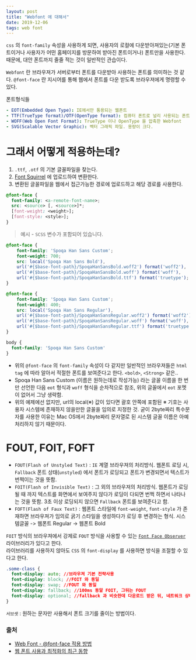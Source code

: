 ```yaml
---
layout: post
title: "Webfont 에 대해서"
date: 2019-12-06
tags: web font
---
```


`css` 의 `font-family` 속성을 사용하게 되면, 사용자의 로컬에 다운받아져있는(기본 폰트이거나 사용자가 어떤 홈페이지를 방문하여 받아진 폰트이거나) 폰트만을 사용한다. 때문에, 대안 폰트까지 줄줄 적는 것이 일반적인 관습이다.

`Webfont` 란 브라우져가 서버로부터 폰트를 다운받아 사용하는 폰트를 의미하는 것 같다. `@font-face` 란 지시어를 통해 웹에서 폰트를 다운 받도록 브라우져에게 명령할 수 있다.

폰트형식들
``` yaml
- EOT(Embedded Open Type): IE에서만 통용되는 웹폰트
- TTF(TrueType format)/OTF(OpenType format): 컴퓨터 폰트로 널리 사용되는 폰트. 워드프로세싱이나 전자출판에도 사용됨.
- WOFF(Web Open Font Format): TrueType 이나 OpenType 을 압축한 Webfont
- SVG(Scalable Vector Graphic): 벡터 그래픽 파일. 용량이 크다.
```

# 그래서 어떻게 적용하는데?

1. `.ttf`, `.otf` 의 기본 글꼴파일을 찾는다.
2. [Font Squirrel](https://www.fontsquirrel.com/tools/webfont-generator) 에 업로드하여 변환한다.
3. 변환된 글꼴파일을 웹에서 접근가능한 경로에 업로드하고 해당 경로를 사용한다.

``` css
@font-face {
  font-family: <a-remote-font-name>;
  src: <source> [, <source>]*;
  [font-weight: <weight>];
  [font-style: <style>];
}
```

> 예시 - `SCSS` 변수가 포함되어 있습니다.

``` css
@font-face {
    font-family: 'Spoqa Han Sans Custom';
    font-weight: 700;
    src: local('Spoqa Han Sans Bold'),
    url('#{$base-font-path}/SpoqaHanSansBold.woff2') format('woff2'),
    url('#{$base-font-path}/SpoqaHanSansBold.woff') format('woff'),
    url('#{$base-font-path}/SpoqaHanSansBold.ttf') format('truetype');
}

@font-face {
    font-family: 'Spoqa Han Sans Custom';
    font-weight: 400;
    src: local('Spoqa Han Sans Regular'),
    url('#{$base-font-path}/SpoqaHanSansRegular.woff2') format('woff2'),
    url('#{$base-font-path}/SpoqaHanSansRegular.woff') format('woff'),
    url('#{$base-font-path}/SpoqaHanSansRegular.ttf') format('truetype');
}

body {
  font-family: 'Spoqa Han Sans Custom'
}
```

- 위의 `@font-face` 의 `font-family` 속성이 다 같지만 일반적인 브라우져들은 `html tag` 에 따라 알아서 적절한 폰트를 보여준다고 한다. `<bold>`, `<Strong>` 같은..
- Spoqa Han Sans Custom (이름은 원하는데로 작성가능) 라는 글꼴 이름을 한 번만 선언한 다음 `eot` 형식과 `woff` 형식을 순차적으로 참조, 위의 글꼴에서 `eot` 포멧이 없어서 그냥 생략함.
- 위의 예제에선 없지만, url의 local(※) 값이 있다면 괄호 안쪽에 포함된 ※ 기호는 사용자 시스템에 존재하지 않을만한 글꼴을 임의로 지정한 것. 굳이 2byte짜리 특수문자를 사용한 이유는 Mac OS에서 2byte짜리 문자열로 된 시스템 글꼴 이름은 아예 처리하지 않기 때문이다.

# FOUT, FOIT, FOFT

- `FOUT(Flash of Unstyled Text)` : `IE` 계열 브라우져의 처리방식. 웹폰트 로딩 시, `Fallback` 폰트 상태(`unstyled`) 에서 폰트가 로딩되고 폰트가 변경되면서 텍스트가 번쩍이는 것을 뜻함.
- `FOIT(Flash of Invisible Text)` : 그 외의 브라우져의 처리방식. 웹폰트가 로딩 될 때 까지 텍스트를 화면에서 보여주지 않다가 로딩이 다되면 번쩍 하면서 나타나는 것을 뜻함. 3초 이상 로딩되지 않으면 `Fallback` 폰트를 보여준다고 함.
- `FOFT(Flash of Faux Text)` : 웹폰트 스타일에 `font-weight`, `font-style` 가 존재하면 브라우져가 임의로 굵기 스타일을 생성하다가 로딩 후 변경하는 형식. 시스템글꼴 -> 웹폰트 Regular -> 웹폰트 Bold

`FOIT` 방식의 브라우져에서 강제로 `FOUT` 방식을 사용할 수 있는 [`Font Face Observer`](https://fontfaceobserver.com/)   라이브러리가 있다고 한다.  
라이브러리를 사용하지 않아도 `CSS` 의 `font-display` 를 사용하면 방식을 조절할 수 있다고 한다.

``` css
.some-class {
  font-display: auto; //브라우져 기본 전략사용
  font-display: block; //FOIT 와 동일
  font-display: swap; //FOUT 와 동일
  font-display: fallback; //100ms 동알 FOIT, 그뒤는 FOUT
  font-display: optional; //fallback 과 비슷한데 다운로드 받은 뒤, 네트워크 상태에 따라 브라우져의 전략에 맡김
}
```

`서브셋` : 원하는 문자만 사용해서 폰트 크기를 줄이는 방법이다.


### 출처
- [Web Font - @font-face 적용 방법](https://webclub.tistory.com/261)
- [웹 폰트 사용과 최적화의 최근 동향](https://d2.naver.com/helloworld/4969726)
